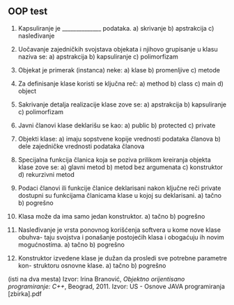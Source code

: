 ## OOP test

1. Kapsuliranje je ______________ podataka.
a) skrivanje
b) apstrakcija
c) nasleđivanje

2. Uočavanje zajedničkih svojstava objekata i njihovo grupisanje u klasu naziva
se:
a) apstrakcija
b) kapsuliranje
c) polimorfizam

3. Objekat je primerak (instanca) neke:
a) klase
b) promenljive
c) metode

4. Za definisanje klase koristi se ključna reč:
a) method
b) class
c) main
d) object

7. Sakrivanje detalja realizacije klase zove se:
a) apstrakcija
b) kapsuliranje
c) polimorfizam

8. Javni članovi klase deklarišu se kao:
a) public
b) protected
c) private

9. Objekti klase:
a) imaju sopstvene kopije vrednosti podataka članova
b) dele zajedničke vrednosti podataka članova

11. Specijalna funkcija članica koja se poziva prilikom kreiranja objekta klase zove
se:
a) glavni metod
b) metod bez argumenata
c) konstruktor
d) rekurzivni metod

13. Podaci članovi ili funkcije članice deklarisani nakon ključne reči private dostupni su funkcijama članicama klase u kojoj su deklarisani.
a) tačno
b) pogrešno

23. Klasa može da ima samo jedan konstruktor.
a) tačno
b) pogrešno

2. Nasleđivanje je vrsta ponovnog korišćenja softvera u kome nove klase obuhva-
taju svojstva i ponašanje postojećih klasa i obogaćuju ih novim mogućnostima.
a) tačno
b) pogrešno

8. Konstruktor izvedene klase je dužan da prosledi sve potrebne parametre kon-
struktoru osnovne klase.
a) tačno
b) pogrešno

(isti na dva mesta)
Izvor: Irina Branović, *Objektno orijentisano programiranje: C++*, Beograd, 2011.
Izvor: US - Osnove JAVA programiranja [zbirka].pdf
